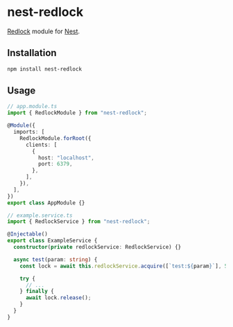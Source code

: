 # nest-redlock

[Redlock](https://github.com/mike-marcacci/node-redlock) module for [Nest](https://github.com/nestjs/nest).

## Installation

```bash
npm install nest-redlock
```

## Usage

```ts
// app.module.ts
import { RedlockModule } from "nest-redlock";

@Module({
  imports: [
    RedlockModule.forRoot({
      clients: [
        {
          host: "localhost",
          port: 6379,
        },
      ],
    }),
  ],
})
export class AppModule {}

// example.service.ts
import { RedlockService } from "nest-redlock";

@Injectable()
export class ExampleService {
  constructor(private redlockService: RedlockService) {}

  async test(param: string) {
    const lock = await this.redlockService.acquire([`test:${param}`], 5000);

    try {
      // ...
    } finally {
      await lock.release();
    }
  }
}
```
